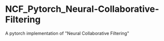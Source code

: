 # NCF_Pytorch_Neural-Collaborative-Filtering
A pytorch implementation of "Neural Collaborative Filtering"

